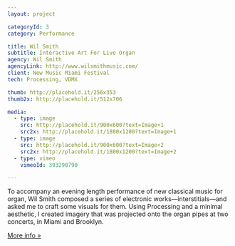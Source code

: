 ```yaml
---
layout: project

categoryId: 3
category: Performance

title: Wil Smith
subtitle: Interactive Art For Live Organ
agency: Wil Smith
agencyLink: http://www.wilsmithmusic.com/
client: New Music Miami Festival
tech: Processing, VDMX

thumb: http://placehold.it/256x353
thumb2x: http://placehold.it/512x706

media:
  - type: image
    src: http://placehold.it/900x600?text=Image+1
    src2x: http://placehold.it/1800x1200?text=Image+1
  - type: image
    src: http://placehold.it/900x600?text=Image+2
    src2x: http://placehold.it/1800x1200?text=Image+2
  - type: vimeo
    vimeoId: 393298790

---
```


To accompany an evening length performance of new classical music for organ, Wil Smith composed a series of electronic works—interstitials—and asked me to craft some visuals for them. Using Processing and a minimal aesthetic, I created imagery that was projected onto the organ pipes at two concerts, in Miami and Brooklyn.

[More info »](https://nathanselikoff.com/works/interstitials)
